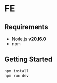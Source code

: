 # FE

## Requirements

- Node.js **v20.16.0**
- npm

## Getting Started

```bash
npm install
npm run dev
```
